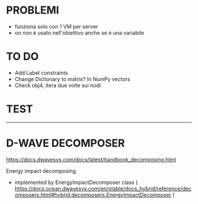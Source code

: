 # PROBLEMI
- funziona solo con 1 VM per server
- on non è usato nell'obiettivo anche se è una variabile


# TO DO
- Add Label constraints
- Change Dictionary to matrix? In NumPy vectors
- Check obj4, itera due volte sui nodi


# TEST


---------------------------------------------------------

# D-WAVE DECOMPOSER
https://docs.dwavesys.com/docs/latest/handbook_decomposing.html

Energy impact decomposing
- implemented by EnergyImpactDecomposer class ( https://docs.ocean.dwavesys.com/en/stable/docs_hybrid/reference/decomposers.html#hybrid.decomposers.EnergyImpactDecomposer )